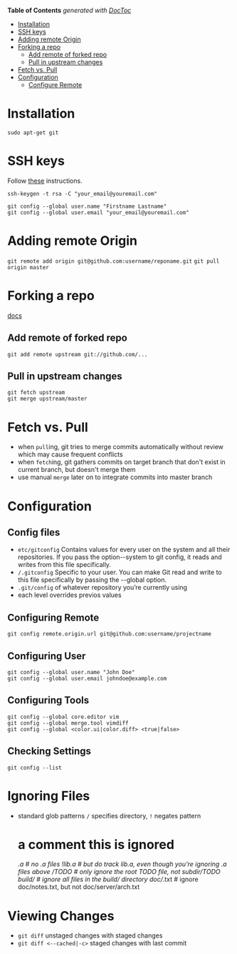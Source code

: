 **Table of Contents**  *generated with [DocToc](http://doctoc.herokuapp.com/)*

- [Installation](#installation)
- [SSH keys](#ssh-keys)
- [Adding remote Origin](#adding-remote-origin)
- [Forking a repo](#forking-a-repo)
	- [Add remote of forked repo](#add-remote-of-forked-repo)
	- [Pull in upstream changes](#pull-in-upstream-changes)
- [Fetch vs. Pull](#fetch-vs-pull)
- [Configuration](#configuration)
	- [Configure Remote](#configure-remote)

# Installation
    sudo apt-get git

# SSH keys

Follow [these](http://help.github.com/mac-set-up-git/) instructions.

    ssh-keygen -t rsa -C "your_email@youremail.com"

    git config --global user.name "Firstname Lastname"
    git config --global user.email "your_email@youremail.com"

# Adding remote Origin

`git remote add origin git@github.com:username/reponame.git`
`git pull origin master`

# Forking a repo

[docs](http://help.github.com/fork-a-repo/)

## Add remote of forked repo

    git add remote upstream git://github.com/...

## Pull in upstream changes
    git fetch upstream
    git merge upstream/master

# Fetch vs. Pull

- when `pull`ing, git tries to merge commits automatically without review which may cause frequent conflicts
- when `fetch`ing, git gathers commits on target branch that don't exist in current branch, but doesn't merge them
- use manual `merge` later on to integrate commits into master branch

# Configuration

## Config files

- `etc/gitconfig` Contains values for every user on the system and all their repositories. If you pass the
  option--system to git config, it reads and writes from this file specifically.
- `/.gitconfig` Specific to your user. You can make Git read and write to this file specifically by passing the
  --global option.
- `.git/config` of whatever repository you’re currently using
- each level overrides previos values

## Configuring Remote
    
    git config remote.origin.url git@github.com:username/projectname

## Configuring User

    git config --global user.name "John Doe"
    git config --global user.email johndoe@example.com

## Configuring Tools

    git config --global core.editor vim
    git config --global merge.tool vimdiff
    git config --global <color.ui|color.diff> <true|false>

## Checking Settings

    git config --list

# Ignoring Files

- standard glob patterns `/` specifies directory, `!` negates pattern

    # a comment  this is ignored
    *.a       # no .a files
    !lib.a    # but do track lib.a, even though you’re ignoring .a files above
    /TODO     # only ignore the root TODO file, not subdir/TODO
    build/    # ignore all files in the build/ directory
    doc/*.txt # ignore doc/notes.txt, but not doc/server/arch.txt

# Viewing Changes

- `git diff` unstaged changes with staged changes
- `git diff <--cached|-c>` staged changes with last commit

